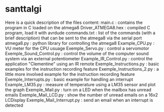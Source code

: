 # santtalgi

Here is a quick description of the files content:
main.c : contains the program in C loaded on the atmega8
Driver_ATMEGA8.hex : compiled C program, load it with avrdude
commands.txt : list of the commands (with a brief description) that can be sent to the atmega8 via the serial port
atmega8.py : python library for controlling the atmega8
Example_CPU.py : VU meter for the CPU usuage
Exemple_Servo.py : control a servomotor
Exemple_Sound_Control.py : control the volume of the computer sound system via an external potentiometer
Example_IR_Control.py : control the application "Clementine" using an IR remote
Exemple_Instructions.py : basic examples for the instruction recording feature
Exemple_Instructions_2.py : a little more involved example for the instruction recording feature
Exemple_Interrupts.py : basic example for handling an interrupt
Example_LM35.py : measure of temperature using a LM35 sensor and plot the graph
Exemple_Mail.py : turn on a LED when the mailbox has unread emails
Exemple_Mail_LCD.py : show the number of unread emails on a 16x2 LCDisplay
Exemple_Mail_Interrupt.py : send an email when an interrupt is detected
